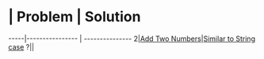   #  | Problem         |  Solution      
-----|---------------- | --------------- 
2|[Add Two Numbers](https://leetcode.com/problems/add-two-numbers/)|[Similar to String case](https://github.com/slightbug/Coding/blob/master/LinkedList/AddTwoNumbers.java)
?|[]()|[]()